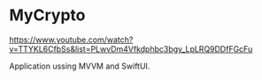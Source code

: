 # MyCrypto

https://www.youtube.com/watch?v=TTYKL6CfbSs&list=PLwvDm4Vfkdphbc3bgy_LpLRQ9DDfFGcFu

Application ussing MVVM and SwiftUI. 
